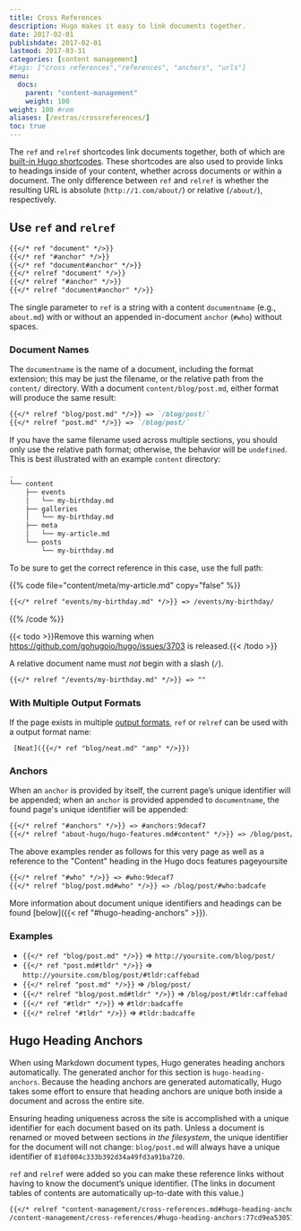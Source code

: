 ```yaml
---
title: Cross References
description: Hugo makes it easy to link documents together.
date: 2017-02-01
publishdate: 2017-02-01
lastmod: 2017-03-31
categories: [content management]
#tags: ["cross references","references", "anchors", "urls"]
menu:
  docs:
    parent: "content-management"
    weight: 100
weight: 100	#rem
aliases: [/extras/crossreferences/]
toc: true
---
```



 The `ref` and `relref` shortcodes link documents together, both of which are [built-in Hugo shortcodes][]. These shortcodes are also used to provide links to headings inside of your content, whether across documents or within a document. The only difference between `ref` and `relref` is whether the resulting URL is absolute (`http://1.com/about/`) or relative (`/about/`), respectively.

## Use `ref` and `relref`

```md
{{</* ref "document" */>}}
{{</* ref "#anchor" */>}}
{{</* ref "document#anchor" */>}}
{{</* relref "document" */>}}
{{</* relref "#anchor" */>}}
{{</* relref "document#anchor" */>}}
```

The single parameter to `ref` is a string with a content `documentname` (e.g., `about.md`) with or without an appended in-document `anchor` (`#who`) without spaces.

### Document Names

The `documentname` is the name of a document, including the format extension; this may be just the filename, or the relative path from the `content/` directory. With a document `content/blog/post.md`, either format will produce the same result:

```md
{{</* relref "blog/post.md" */>}} => `/blog/post/`
{{</* relref "post.md" */>}} => `/blog/post/`
```

If you have the same filename used across multiple sections, you should only use the relative path format; otherwise, the behavior will be `undefined`. This is best illustrated with an example `content` directory:

```bash
.
└── content
    ├── events
    │   └── my-birthday.md
    ├── galleries
    │   └── my-birthday.md
    ├── meta
    │   └── my-article.md
    └── posts
        └── my-birthday.md
```

To be sure to get the correct reference in this case, use the full path: 

{{% code file="content/meta/my-article.md" copy="false" %}}
```md
{{</* relref "events/my-birthday.md" */>}} => /events/my-birthday/
```
{{% /code %}}

{{< todo >}}Remove this warning when https://github.com/gohugoio/hugo/issues/3703 is released.{{< /todo >}}

A relative document name must *not* begin with a slash (`/`).
```md
{{</* relref "/events/my-birthday.md" */>}} => ""
```

### With Multiple Output Formats

If the page exists in multiple [output formats][], `ref` or `relref` can be used with a output format name:

```
 [Neat]({{</* ref "blog/neat.md" "amp" */>}})
```

### Anchors

When an `anchor` is provided by itself, the current page’s unique identifier will be appended; when an `anchor` is provided appended to `documentname`, the found page's unique identifier will be appended:

```md
{{</* relref "#anchors" */>}} => #anchors:9decaf7
{{</* relref "about-hugo/hugo-features.md#content" */>}} => /blog/post/#who:badcafe
```

The above examples render as follows for this very page as well as a reference to the "Content" heading in the Hugo docs features pageyoursite

```md
{{</* relref "#who" */>}} => #who:9decaf7
{{</* relref "blog/post.md#who" */>}} => /blog/post/#who:badcafe
```

More information about document unique identifiers and headings can be found [below]({{< ref "#hugo-heading-anchors" >}}).

### Examples

* `{{</* ref "blog/post.md" */>}}` => `http://yoursite.com/blog/post/`
* `{{</* ref "post.md#tldr" */>}}` => `http://yoursite.com/blog/post/#tldr:caffebad`
* `{{</* relref "post.md" */>}}` => `/blog/post/`
* `{{</* relref "blog/post.md#tldr" */>}}` => `/blog/post/#tldr:caffebad`
* `{{</* ref "#tldr" */>}}` => `#tldr:badcaffe`
* `{{</* relref "#tldr" */>}}` => `#tldr:badcaffe`

## Hugo Heading Anchors

When using Markdown document types, Hugo generates heading anchors automatically. The generated anchor for this section is `hugo-heading-anchors`. Because the heading anchors are generated automatically, Hugo takes some effort to ensure that heading anchors are unique both inside a document and across the entire site.

Ensuring heading uniqueness across the site is accomplished with a unique identifier for each document based on its path. Unless a document is renamed or moved between sections *in the filesystem*, the unique identifier for the document will not change: `blog/post.md` will always have a unique identifier of `81df004c333b392d34a49fd3a91ba720`.

`ref` and `relref` were added so you can make these reference links without having to know the document’s unique identifier. (The links in document tables of contents are automatically up-to-date with this value.)

```md
{{</* relref "content-management/cross-references.md#hugo-heading-anchors" */>}}
/content-management/cross-references/#hugo-heading-anchors:77cd9ea530577debf4ce0f28c8dca242
```


[built-in Hugo shortcodes]: /content-management/shortcodes/#using-the-built-in-shortcodes
[lists]: /templates/lists/
[output formats]: /templates/output-formats/
[shortcode]: /content-management/shortcodes/